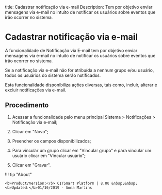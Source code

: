 title: Cadastrar notificação via e-mail
Description: Tem por objetivo enviar mensagens via e-mail no intuito de notificar os usuários sobre eventos que irão ocorrer no sistema.
# Cadastrar notificação via e-mail

A funcionalidade de Notificação via E-mail tem por objetivo enviar mensagens via
e-mail no intuito de notificar os usuários sobre eventos que irão ocorrer no
sistema.

Se a notificação via e-mail não for atribuída a nenhum grupo e/ou usuário, todos
os usuários do sistema serão notificados.

Esta funcionalidade disponibiliza ações diversas, tais como, incluir, alterar e
excluir notificações via e-mail.

Procedimento
---------

1.  Acessar a funcionalidade pelo menu principal Sistema \> Notificações \>
    Notificação via e-mail;

2.  Clicar em "Novo";

3.  Preencher os campos disponibilizados;

4.  Para vincular um grupo clicar em "Vincular grupo" e para vincular um usuário
    clicar em "Vincular usuário";

5.  Clicar em "Gravar".


!!! tip "About"

    <b>Product/Version:</b> CITSmart Platform | 8.00 &nbsp;&nbsp;
    <b>Updated:</b>01/16/2019 - Anna Martins
